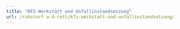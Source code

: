 ```yaml
---
title: "KFZ-Werkstatt und Unfallinstandsetzung"
url: /ruhstorf-a-d-rott/kfz-werkstatt-und-unfallinstandsetzung/
---
```

